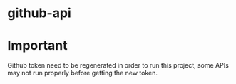 # github-api

# Important
Github token need to be regenerated in order to run this project, some APIs may not run properly before getting the new token.
